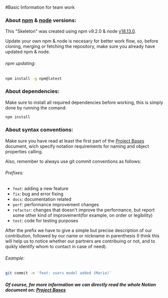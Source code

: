 #Basic Information for team work
   
### About [npm](https://www.npmjs.com/) & [node](https://nodejs.org/en/) versions:

This "Skeleton" was created using npm v9.2.0 & node [v18.13.0](https://nodejs.org/en/).

Update your own npm & node is necesary for better work flow, so, before cloning, merging or fetching the repository, make sure you already have updated npm & node.

###### npm updating:

```bash
npm install -g npm@latest
```
### About dependencies:

Make sure to install all required dependencies before working, this is simply done by running the comand:

```bash
npm install
```
### About syntax conventions:

Make sure you have read at least the first part of the [Project Bases](https://academlo.notion.site/Base-del-Proyecto-b54473bef71747369accb2c569b94ce6') document, wich specify notation requirements for naming and object properties calling.

Also, remember to always use git commit conventions as follows:

###### Prefixes:

- `feat`: adding a new feature
- `fix`: bug and error fixing
- `docs`: documentation related
- `perf`: performance improvement changes
- `refactor`: changes that doesn't improve the performance, but report some other kind of improvement(for example, on order or legibility)
- `test`: code for testing purposes

After the prefix we have to give a simple but precise description of our contribution, followed by our name or nickname in parenthesis (I think this will help us to notice whether our partners are contribuing or not, and to quikly identify whom to contact in case of need).

###### Example:

```bash
git commit -m 'feat: users model added (Mario)'
```

##### Of course, for more information we can directly read the whole Notion document on: [Project Bases](https://academlo.notion.site/Base-del-Proyecto-b54473bef71747369accb2c569b94ce6)
